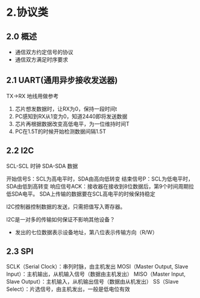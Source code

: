 # 2.协议类
## 2.0 概述
- 通信双方约定信号的协议
- 通信双方满足时序要求
## 2.1 UART(通用异步接收发送器)
TX->RX
地线用做参考
1. 芯片想发数据时，让RX为0，保持一段时间t
2. PC感知到RX从1变为0，知道2440即将发送数据
3. 芯片再根据数据改变高低电平，为一位维持时间T
4. PC在1.5T的时候开始检测数据间隔1.5T

## 2.2 I2C
SCL-SCL 时钟
SDA-SDA 数据 

开始信号S：SCL为高电平时，SDA由高向低转变
结束信号P：SCL为低电平时，SDA由低到高转变
响应信号ACK：接收器在接收到8位数据后，第9个时间周期拉低SDA电平。
SDA上传输的数据要在SCL高电平的时候保持稳定

I2C控制器控制数据的发送，只需把值写入寄存器。

I2C是一对多的传输如何保证不影响其他设备？
- 发出的七位数据表示设备地址，第八位表示传输方向（R/W）

## 2.3 SPI
SCLK（Serial Clock）：串列时脉，由主机发出
MOSI（Master Output, Slave Input）：主机输出，从机输入信号（数据由主机发出）
MISO（Master Input, Slave Output）：主机输入，从机输出信号（数据由从机发出）
SS（Slave Select）：片选信号，由主机发出，一般是低电位有效